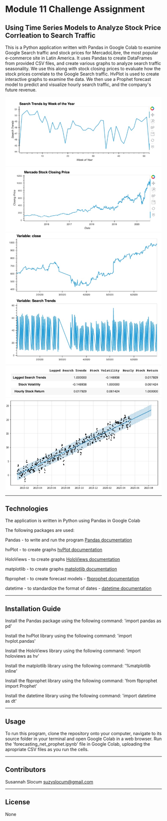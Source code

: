 # Module 11 Challenge Assignment

## Using Time Series Models to Analyze Stock Price Corrleation to Search Traffic
This is a Python application written with Pandas in Google Colab to examine Google Search traffic and stock prices for MercadoLibre, the most popular e-commerce site in Latin America. It uses Pandas to create DataFrames from provided CSV files, and create various graphs to analyze search traffic seasonality. We use this along with stock closing prices to evaluate how the stock prices correlate to the Google Search traffic. HvPlot is used to create interactive graphs to examine the data. We then use a Prophet forecast model to predict and visualize hourly search traffic, and the company's future revenue.

![Search Trends](/Images/search_trends_wk_of_yr.jpg)
![Closing Prices](/Images/closing_price.jpg)
![Close vs Search](/Images/close_vs_search.jpg)
![Correlation table](/Images/corr_table.jpg)
![Revenue Forecast](/Images/rev_forecast.jpg)


---

## Technologies

The application is written in Python using Pandas in Google Colab

The following packages are used:

Pandas - to write and run the program [Pandas documentation](https://pandas.pydata.org/docs/)

hvPlot - to create graphs [hvPlot documentation](https://hvplot.holoviz.org/)

HoloViews - to create graphs [HoloViews documentation](https://holoviews.org/user_guide/index.html)

matplotlib - to create graphs [matplotlib documentation](https://matplotlib.org/stable/contents.html)

fbprophet - to create forecast models - [fbprophet documentation](https://facebook.github.io/prophet/docs/quick_start.html)

datetime - to standardize the format of dates - [datetime documentation](https://docs.python.org/3/library/datetime.html)



---

## Installation Guide

Install the Pandas package using the following command: 'import pandas as pd'

Install the hvPlot library using the following command: 'import hvplot.pandas'

Install the HoloViews library using the following command: 'import holoviews as hv'

Install the matplotlib library using the following command: '%matplotlib inline'

Install the fbprophet library using the following command: 'from fbprophet import Prophet'

Install the datetime library using the following command: 'import datetime as dt'




--- 

## Usage

To run this program, clone the repository onto your computer, navigate to its source folder in your terminal and open Google Colab in a web browser. Run the 'forecasting_net_prophet.ipynb' file in Google Colab, uploading the apropriate CSV files as you run the cells.

---

## Contributors
Susannah Slocum 
suzyslocum@gmail.com

---

## License

None

